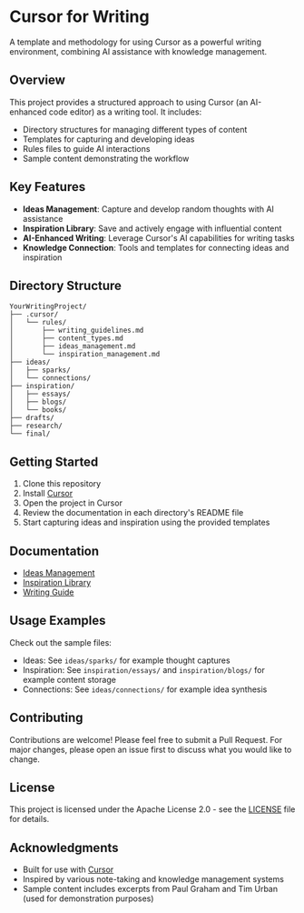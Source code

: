 # Cursor for Writing

A template and methodology for using Cursor as a powerful writing environment, combining AI assistance with knowledge management.

## Overview

This project provides a structured approach to using Cursor (an AI-enhanced code editor) as a writing tool. It includes:

- Directory structures for managing different types of content
- Templates for capturing and developing ideas
- Rules files to guide AI interactions
- Sample content demonstrating the workflow

## Key Features

- **Ideas Management**: Capture and develop random thoughts with AI assistance
- **Inspiration Library**: Save and actively engage with influential content
- **AI-Enhanced Writing**: Leverage Cursor's AI capabilities for writing tasks
- **Knowledge Connection**: Tools and templates for connecting ideas and inspiration

## Directory Structure

```
YourWritingProject/
├── .cursor/
│   └── rules/
│       ├── writing_guidelines.md
│       ├── content_types.md
│       ├── ideas_management.md
│       └── inspiration_management.md
├── ideas/
│   ├── sparks/
│   └── connections/
├── inspiration/
│   ├── essays/
│   ├── blogs/
│   └── books/
├── drafts/
├── research/
└── final/
```

## Getting Started

1. Clone this repository
2. Install [Cursor](https://cursor.sh/)
3. Open the project in Cursor
4. Review the documentation in each directory's README file
5. Start capturing ideas and inspiration using the provided templates

## Documentation

- [Ideas Management](ideas/README.md)
- [Inspiration Library](inspiration/README.md)
- [Writing Guide](CursorForWriters.md)

## Usage Examples

Check out the sample files:
- Ideas: See `ideas/sparks/` for example thought captures
- Inspiration: See `inspiration/essays/` and `inspiration/blogs/` for example content storage
- Connections: See `ideas/connections/` for example idea synthesis

## Contributing

Contributions are welcome! Please feel free to submit a Pull Request. For major changes, please open an issue first to discuss what you would like to change.

## License

This project is licensed under the Apache License 2.0 - see the [LICENSE](LICENSE) file for details.

## Acknowledgments

- Built for use with [Cursor](https://cursor.sh/)
- Inspired by various note-taking and knowledge management systems
- Sample content includes excerpts from Paul Graham and Tim Urban (used for demonstration purposes) 